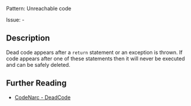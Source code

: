 Pattern: Unreachable code

Issue: -

## Description

Dead code appears after a `return` statement or an exception is thrown. If code appears after one of these statements then it will never be executed and can be safely deleted.

## Further Reading

* [CodeNarc - DeadCode](http://codenarc.sourceforge.net/codenarc-rules-basic.html#DeadCode)